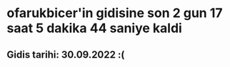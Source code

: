 # ofarukbicer'in gidisine son 2 gun 17 saat 5 dakika 44 saniye kaldi

## Gidis tarihi: 30.09.2022 :(